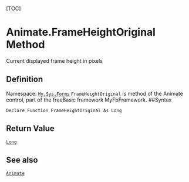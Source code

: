 [TOC]
# Animate.FrameHeightOriginal Method
Current displayed frame height in pixels
## Definition
Namespace: [`My.Sys.Forms`](My.Sys.Forms.md)
`FrameHeightOriginal` is method of the Animate control, part of the freeBasic framework MyFbFramework.
##Syntax
```freeBasic
Declare Function FrameHeightOriginal As Long
```


## Return Value
[`Long`]("https://www.freebasic.net/wiki/KeyPgLong")
## See also
[`Animate`](Animate.md)
